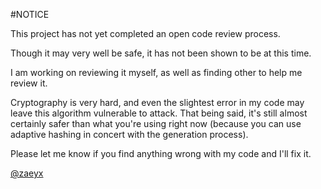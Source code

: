 #NOTICE

This project has not yet completed an open code review process.

Though it may very well be safe, it has not been shown to be at this time.

I am working on reviewing it myself, as well as finding other to help me review it.

Cryptography is very hard, and even the slightest error in my code may leave this algorithm vulnerable to attack.  That being said, it's still almost certainly safer than what you're using right now (because you can use adaptive hashing in concert with the generation process).

Please let me know if you find anything wrong with my code and I'll fix it.

[@zaeyx](https://twitter.com/zaeyx)
